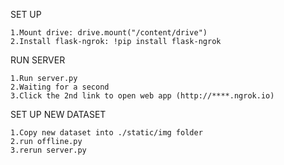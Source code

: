 SET UP

    1.Mount drive: drive.mount("/content/drive")
    2.Install flask-ngrok: !pip install flask-ngrok

RUN SERVER

    1.Run server.py
    2.Waiting for a second
    3.Click the 2nd link to open web app (http://****.ngrok.io)

SET UP NEW DATASET

    1.Copy new dataset into ./static/img folder
    2.run offline.py
    3.rerun server.py
